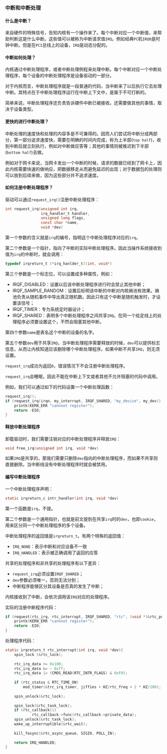 ### 中断和中断处理



#### 什么是中断？

来自硬件的特殊信号，告知内核有一个操作来了。每个中断对应一个中断值，来帮助判断这是什么中断。这些值可以被称为中断请求值`IRQ`。例如经典`PC`机`IRQ0`是时钟中断。但是在`PCI`总线上的设备，`IRQ`是动态分配的。



#### 中断如何处理？

内核通过中断处理程序，或者中断处理例程来处理中断。每个中断对应一个中断处理程序，每个设备的中断处理程序是设备驱动的一部分。

对于内核而言，中断处理程序就是一段普通的代码，当中断来了以后执行它去处理中断。其特点在于中断处理程序运行在中断上下文中，是属于不可打断的。

简单来说，中断处理程序还负责告诉硬件中断已被接收。还需要做其他的事情，取决于设备类型。



#### 更快的进行中断处理？

中断处理的速度快和处理的内容多是不可兼得的。因而人们尝试将中断分成两部分，第一部分追求速度快，需要在明确的时间内完成，称为上半部(`top half`)，收到中断后就立刻执行，例如对中断做应答等；其他的事情则被推迟到下半部(`bottom half`)去做。

例如对于网卡来说，当网卡发出一个中断的时候，请求的数据已经到了网卡上，因此内核需要快速的做响应，把数据移走从而避免延迟的出现；对于数据包的处理则可以放到后续来做，因为这些部分并不追求速度。



#### 如何注册中断处理程序？

驱动可以通过`request_irq()`注册中断处理程序：

```c
int request_irq(unsigned int irq,
                irq_handler_t handler,
                unsigned long flags,
                const char *name,
                void *dev)
```

第一个参数的含义就是`irq`的编号，指明这个中断处理程序对应的`irq`。

第二个参数是一个指针，指向了中断的实际中断处理程序。因此当操作系统接收到值为`irq`的中断时，就会调用：

```c
typedef irqreturn_t (*irq_hanlder_t)(int, void*)
```

第三个参数是一个标志位，可以设置成多种属性，例如：

- IRQF_DISABLED：设置以后该中断处理程序进行时会禁止其他中断；
- IRQF_SAMPLE_RANDOM：设置后标明该中断的中断对内核熵池有效果。熵池负责从随机事件中导出真正随机数。因此只有这个中断是随机触发时，才设置该信号；
- IRQF_TIMER：专为系统定时器设计；
- IRQF_SHARED：表明多个中断处理程序之间共享`IRQ`。在同一个给定线上的处理程序必须要设置这个，不然会阻塞其他中断。

第四个参数`name`是表名这个中断的设备的名字。

第五个参数`dev`用于共享`IRQ`，当中断处理程序需要释放的时候，`dev`可以提供标志信息，从而让内核知道应该删除哪个中断处理程序。如果中断不共享`IRQ`，则无须设置。

`request_irq`成功为返回`0`，错误情况下不会注册中断处理程序。

`request_irq`会睡眠，因此不能在中断上下文或者其他不允许阻塞的代码中调用。

例如，我们可以通过如下的代码设置一个中断处理函数：

```c
request_irq();
if (request_irq(irqn, my_interrupt, IRQF_SHARED, "my_device", my_dev)) {
    printk(KERN_ERR "cannnot register");
    return -EIO;
}
```



#### 释放中断处理程序

卸载驱动时，我们需要注销对应的中断处理程序并释放`IRQ`：

```c
void free_irq(unsigned int irq, void *dev)
```

如果`IRQ`是共享的，那我们需要只删除`dev`指向的中断处理程序，而如果不共享则直接删除。当中断线没有中断处理程序时就会被禁用。





#### 编写中断处理程序

一个中断处理程序声明：

```c
static irqreturn_c intr_handler(int irq, void *dev)
```

第一个函数是`irq`，不提。

第二个参数是一个通用指针，也就是前文提到在共享`irq`时的`dev`，也即`cookie`，用来区分同一个中断处理程序的多个设备。

中断处理程序的返回值是`irqreturn_t`。有两个特殊的返回值：

- `IRQ_NONE`：表示中断和对应设备不一致
- `IRQ_HANDLED`：表示被正确调用了返回的应答



共享的处理程序和非共享的处理程序有以下差异：

- `request_irq`必须设置`IRQF_SHARED`；
- `dev`参数必须唯一，否则无法分别；
- 中断程序能够区分其设备是否真的发生了中断；

内核接收到了中断，会依次调用该`IRQ`对应的处理程序。

实际的注册中断程序代码：

```c
if (request(rtc_irq, rtc_interrupt, IRQF_SHARED, "rtc", (void *)&rtc_port)){
	printk(KERN_ERR "cannnot register");
    return -EIO;
}
```

处理程序代码：

```c
static irqreturn_t rtc_interrupt(int irq, void *dev){
    spin_lock (&rtc_lock);
    
    rtc_irq_data += 0x100;
    rtc_irq_data &= ~ 0xff;
    rtc_irq_data |= (CMOS_READ(RTC_INTR_FLAGS) & 0xF0);
    
    if (rtc_status & RTC_TIME_ON)
        mod_timer(&trc_irq_timer, jiffies + HZ/rtc_freq + 2 * HZ/100);
    
    spin_unlock(&rtc_lock);
    
    spin_lock(&rtc_task_lock);
    if (rtc_callback())
        	rtc_callback->func(rtc_callback->private_data);
    spin_unlock(&rtc_task_lock);
    wake_up_interruptible(&rtc_wait);
    
    kill_fasync(&rtc_async_queue, SIGIO, POLL_IN);
    
    return IRQ_HANDLED;
}
```

